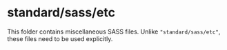 # standard/sass/etc

This folder contains miscellaneous SASS files. Unlike `"standard/sass/etc"`, these files
need to be used explicitly.
